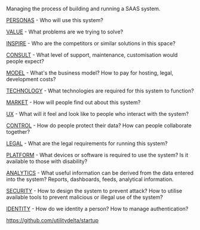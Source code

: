 Managing the process of building and running a SAAS system.

[PERSONAS](research/personas.md) - Who will use this system?

[VALUE](research/value.md) - What problems are we trying to solve?

[INSPIRE](research/inspiration.md) - Who are the competitors or similar solutions in this space?

[CONSULT](research/consulting.md) - What level of support, maintenance, customisation would people expect?

[MODEL](research/business-model.md) - What's the business model? How to pay for hosting, legal, development costs?

[TECHNOLOGY](research/technology.md) - What technologies are required for this system to function?

[MARKET](research/marketing.md) - How will people find out about this system?

[UX](research/user-experience.md) - What will it feel and look like to people who interact with the system?

[CONTROL](research/user-access-control.md) - How do people protect their data? How can people collaborate together?

[LEGAL](research/legal.md) - What are the legal requirements for running this system?

[PLATFORM](research/software-platforms.md) - What devices or software is required to use the system? Is it available to those with disability?

[ANALYTICS](research/analytics.md) - What useful information can be derived from the data entered into the system? Reports, dashboards, feeds, analytical information.

[SECURITY](research/system-security.md) - How to design the system to prevent attack? How to utilise available tools to prevent malicious or illegal use of the system?

[IDENTITY](research/identity.md) - How do we identity a person? How to manage authentication?



https://github.com/utilitydelta/startup